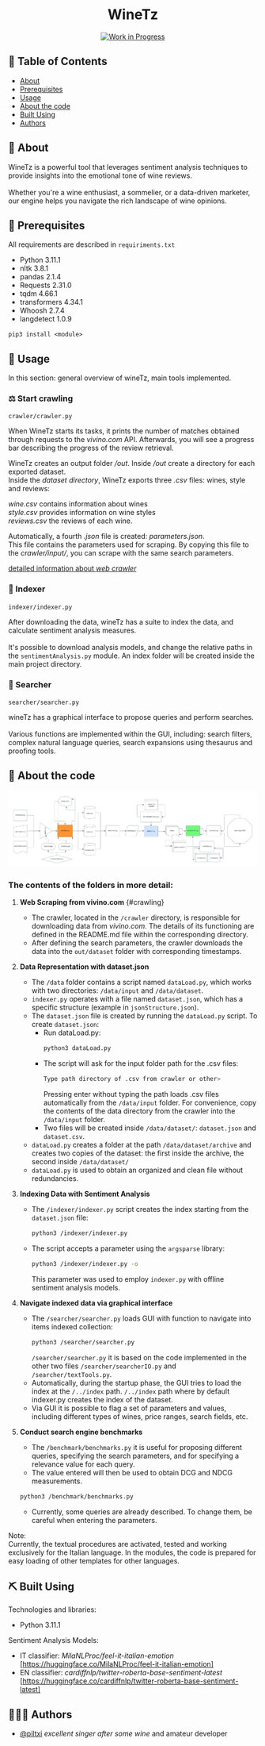 <h1 align="center">WineTz</h1>

<div align="center">

[![Work in Progress](https://img.shields.io/badge/status-work_in_progress-yellow.svg)](https://shields.io/)

</div>

## 📝 Table of Contents

- [About](#about)
- [Prerequisites](#prerequisites)
- [Usage](#usage)
- [About the code](#Code)
- [Built Using](#built_using)
- [Authors](#authors)

## 🍇 About <a name = "about"></a> 

WineTz is a powerful tool that leverages sentiment analysis techniques to provide insights into the emotional tone of wine reviews. 
<br><br>
Whether you're a wine enthusiast, a sommelier, or a data-driven marketer, our engine helps you navigate the rich landscape of wine opinions.

<!-- ![Repo Diagram](crop2.png) -->

## 🌂 Prerequisites <a name = "prerequisites"></a> 

All requirements are described in `requiriments.txt`
- Python 3.11.1 
- nltk 3.8.1
- pandas 2.1.4
- Requests 2.31.0
- tqdm 4.66.1
- transformers 4.34.1
- Whoosh 2.7.4
- langdetect 1.0.9
```
pip3 install <module>
```


## 🎈 Usage <a name="usage"></a>

In this section: general overview of wineTz, main tools implemented.

### ⚖️ Start crawling

`crawler/crawler.py`

When WineTz starts its tasks, it prints the number of matches obtained through requests to the *vivino.com* API.
Afterwards, you will see a progress bar describing the progress of the review retrieval.

WineTz creates an output folder */out*. Inside */out* create a directory for each exported dataset.<br>
Inside the *dataset directory*, WineTz exports three *.csv* files: wines, style and reviews:

*wine.csv* contains information about wines <br> *style.csv* provides information on wine styles <br> *reviews.csv* the reviews of each wine.

Automatically, a fourth *.json* file is created: *parameters.json*.<br>
This file contains the parameters used for scraping. By copying this file to the *crawler/input/*, you can scrape with the same search parameters.

[detailed information about _web crawler_](crawler/README.md)

### 📏 Indexer

`indexer/indexer.py`

After downloading the data, wineTz has a suite to index the data, and calculate sentiment analysis measures. <br> <br>
It's possible to download analysis models, and change the relative paths in the `sentimentAnalysis.py` module. An index folder will be created inside the main project directory.

### 🔭 Searcher

`searcher/searcher.py`

wineTz has a graphical interface to propose queries and perform searches. <br> <br> 
Various functions are implemented within the GUI, including: search filters, complex natural language queries, search expansions using thesaurus and proofing tools.

## 🚀 About the code <a name = "Code"></a>

![Diagramma del Progetto](crop2.png)

### The contents of the folders in more detail:

1. **Web Scraping from vivino.com** {#crawling}
   - The crawler, located in the `/crawler` directory, is responsible for downloading data from *vivino.com*. The details of its functioning are defined in the README.md file within the corresponding directory.
   - After defining the search parameters, the crawler downloads the data into the `out/dataset` folder with corresponding timestamps.

2. **Data Representation with dataset.json**
   - The `/data` folder contains a script named `dataLoad.py`, which works with two directories: `/data/input` and `/data/dataset`.
   - `indexer.py` operates with a file named `dataset.json`, which has a specific structure (example in `jsonStructure.json`).
   - The `dataset.json` file is created by running the `dataLoad.py` script. To create `dataset.json`:
     - Run dataLoad.py:
       ```bash
       python3 dataLoad.py
       ```
     - The script will ask for the input folder path for the .csv files:
       ```bash
       Type path directory of .csv from crawler or other> 
       ```
       Pressing enter without typing the path loads .csv files automatically from the `/data/input` folder.
       For convenience, copy the contents of the data directory from the crawler into the `/data/input` folder.
     - Two files will be created inside `/data/dataset/`: `dataset.json` and `dataset.csv`.
   - `dataLoad.py` creates a folder at the path `/data/dataset/archive` and creates two copies of the dataset: the first inside the archive, the second inside `/data/dataset/`
   - `dataLoad.py` is used to obtain an organized and clean file without redundancies.

3. **Indexing Data with Sentiment Analysis**
   - The `/indexer/indexer.py` script creates the index starting from the `dataset.json` file:
     ```bash
     python3 /indexer/indexer.py
     ```
   - The script accepts a parameter using the `argsparse` library:
     ```bash
     python3 /indexer/indexer.py -o
     ```
     This parameter was used to employ `indexer.py` with offline sentiment analysis models.

4. **Navigate indexed data via graphical interface**
   - The `/searcher/searcher.py` loads GUI with function to navigate into items indexed collection:
     ```bash
     python3 /searcher/searcher.py
     ```
        `/searcher/searcher.py` it is based on the code implemented in the other two files `/searcher/searcherIO.py` and `/searcher/textTools.py`. <br>
    - Automatically, during the startup phase, the GUI tries to load the index at the `/../index` path.
         `/../index` path where by default indexer.py creates the index of the dataset.<br>
    - Via GUI it is possible to flag a set of parameters and values, including different types of wines, price ranges, search fields, etc.

5. **Conduct search engine benchmarks**
    - The `/benchmark/benchmarks.py` it is useful for proposing different queries, specifying the search parameters, and for specifying a relevance value for each query.
    - The value entered will then be used to obtain DCG and NDCG measurements.
     ```bash
     python3 /benchmark/benchmarks.py
     ```
    - Currently, some queries are already described. To change them, be careful when entering the parameters.


Note: <br>
Currently, the textual procedures are activated, tested and working exclusively for the Italian language.
In the modules, the code is prepared for easy loading of other templates for other languages.

## ⛏️ Built Using <a name = "built_using"></a>
Technologies and libraries:
- Python 3.11.1 

Sentiment Analysis Models:
    
- IT classifier: *MilaNLProc/feel-it-italian-emotion* [https://huggingface.co/MilaNLProc/feel-it-italian-emotion]
- EN classifier: *cardiffnlp/twitter-roberta-base-sentiment-latest* [https://huggingface.co/cardiffnlp/twitter-roberta-base-sentiment-latest]

## 👨🏻‍🔬 Authors <a name = "authors"></a>

- [@piltxi](https://github.com/Piltxi/) *excellent singer after some wine* and amateur developer